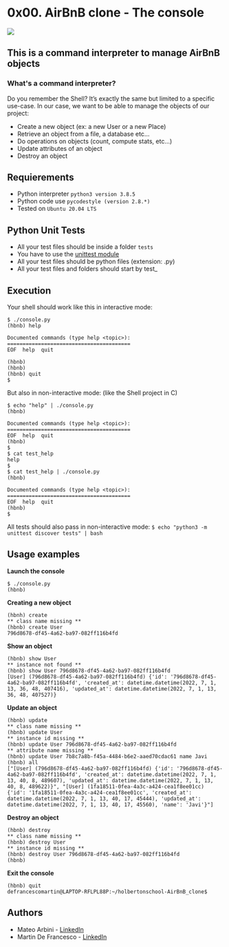 # 0x00. AirBnB clone - The console #
<img src="https://user-images.githubusercontent.com/69850751/175876062-f252cc1b-bd44-46b3-9ddb-a7692b2eede4.png" />

## This is a command interpreter to manage AirBnB objects 
### What's a command interpreter?
Do you remember the Shell? It’s exactly the same but limited to a specific use-case. In our case, we want to be able to manage the objects of our project:
* Create a new object (ex: a new User or a new Place)
* Retrieve an object from a file, a database etc…
* Do operations on objects (count, compute stats, etc…)
* Update attributes of an object
* Destroy an object

## Requierements
* Python interpreter `python3 version 3.8.5`
* Python code use `pycodestyle (version 2.8.*)`
* Tested on `Ubuntu 20.04 LTS`

## Python Unit Tests
* All your test files should be inside a folder `tests`
* You have to use the [unittest module](https://docs.python.org/3.4/library/unittest.html#module-unittest)
* All your test files should be python files (extension: .py)
* All your test files and folders should start by test_

## Execution
Your shell should work like this in interactive mode:
```
$ ./console.py
(hbnb) help

Documented commands (type help <topic>):
========================================
EOF  help  quit

(hbnb) 
(hbnb) 
(hbnb) quit
$
```
But also in non-interactive mode: (like the Shell project in C)
```
$ echo "help" | ./console.py
(hbnb)

Documented commands (type help <topic>):
========================================
EOF  help  quit
(hbnb) 
$
$ cat test_help
help
$
$ cat test_help | ./console.py
(hbnb)

Documented commands (type help <topic>):
========================================
EOF  help  quit
(hbnb) 
$
```

All tests should also pass in non-interactive mode: `$ echo "python3 -m unittest discover tests" | bash`

## Usage examples
**Launch the console**
```
$ ./console.py
(hbnb) 
```

**Creating a new object**
```
(hbnh) create
** class name missing **
(hbnb) create User
796d8678-df45-4a62-ba97-082ff116b4fd
```

**Show an object**
```
(hbnb) show User
** instance not found **
(hbnb) show User 796d8678-df45-4a62-ba97-082ff116b4fd
[User] (796d8678-df45-4a62-ba97-082ff116b4fd) {'id': '796d8678-df45-4a62-ba97-082ff116b4fd', 'created_at': datetime.datetime(2022, 7, 1, 13, 36, 48, 407416), 'updated_at': datetime.datetime(2022, 7, 1, 13, 36, 48, 407527)}
```

**Update an object**
```
(hbnb) update
** class name missing **
(hbnb) update User
** instance id missing **
(hbnb) update User 796d8678-df45-4a62-ba97-082ff116b4fd
** attribute name missing **
(hbnb) update User 7b8c7a8b-f45a-4484-b6e2-aaed70cdac61 name Javi
(hbnb) all
["[User] (796d8678-df45-4a62-ba97-082ff116b4fd) {'id': '796d8678-df45-4a62-ba97-082ff116b4fd', 'created_at': datetime.datetime(2022, 7, 1, 13, 40, 8, 489607), 'updated_at': datetime.datetime(2022, 7, 1, 13, 40, 8, 489622)}", "[User] (1fa18511-0fea-4a3c-a424-cea1f8ee01cc) {'id': '1fa18511-0fea-4a3c-a424-cea1f8ee01cc', 'created_at': datetime.datetime(2022, 7, 1, 13, 40, 17, 45444), 'updated_at': datetime.datetime(2022, 7, 1, 13, 40, 17, 45560), 'name': 'Javi'}"]
```

**Destroy an object**
```
(hbnb) destroy
** class name missing **
(hbnb) destroy User
** instance id missing **
(hbnb) destroy User 796d8678-df45-4a62-ba97-082ff116b4fd
(hbnb)
```

**Exit the console**
```
(hbnb) quit
defrancescomartin@LAPTOP-RFLPL88P:~/holbertonschool-AirBnB_clone$
```

## Authors
* Mateo Arbini - [LinkedIn](https://www.linkedin.com/in/mateo-arbini-1493691a8/)
* Martin De Francesco - [LinkedIn](https://www.linkedin.com/in/martin-de-francesco-ivagnes-640a181b3/)